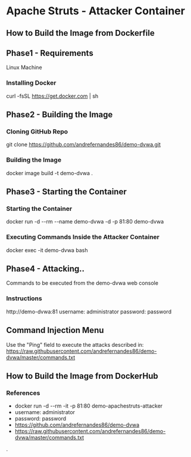 # Apache Struts - Attacker Container
## How to Build the Image from Dockerfile
## Phase1 - Requirements
Linux Machine

### Installing Docker
curl -fsSL https://get.docker.com | sh

## Phase2 - Building the Image

### Cloning GitHub Repo
git clone https://github.com/andrefernandes86/demo-dvwa.git

### Building the Image
docker image build -t demo-dvwa .

## Phase3 - Starting the Container
### Starting the Container
docker run -d --rm --name demo-dvwa -d -p 81:80 demo-dvwa

### Executing Commands Inside the Attacker Container
docker exec -it demo-dvwa bash

## Phase4 - Attacking..
Commands to be executed from the demo-dvwa web console

### Instructions
http://demo-dvwa:81
username: administrator
password: password

## Command Injection Menu
Use the "Ping" field to execute the attacks described in:
https://raw.githubusercontent.com/andrefernandes86/demo-dvwa/master/commands.txt


## How to Build the Image from DockerHub
### References
- docker run -d --rm -it -p 81:80 demo-apachestruts-attacker
- username: administrator
- password: password
- https://github.com/andrefernandes86/demo-dvwa
- https://raw.githubusercontent.com/andrefernandes86/demo-dvwa/master/commands.txt

.
